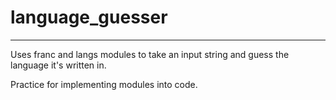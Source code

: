 # language_guesser
---
Uses franc and langs modules to take an input string and guess the language it's written in.

Practice for implementing modules into code.
